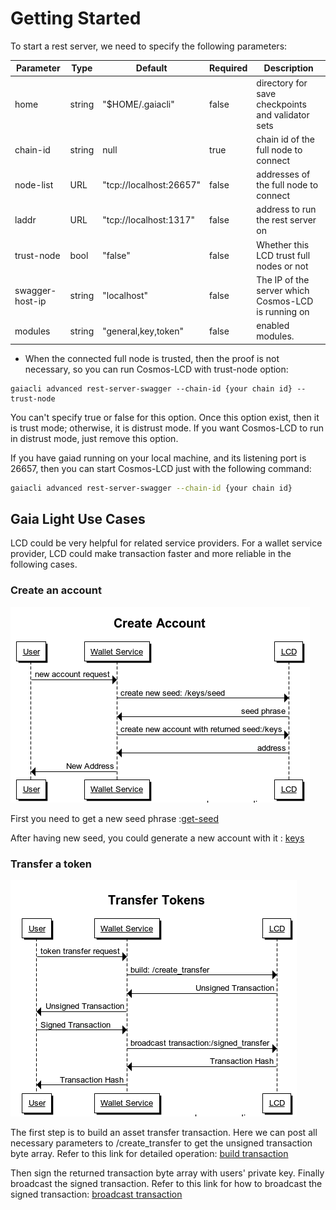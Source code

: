 # Getting Started

To start a rest server, we need to specify the following parameters:

| Parameter       | Type      | Default                 | Required | Description                                          |
| -----------     | --------- | ----------------------- | -------- | ---------------------------------------------------- |
| home            | string    | "$HOME/.gaiacli"        | false    | directory for save checkpoints and validator sets    |
| chain-id        | string    | null                    | true     | chain id of the full node to connect                 |
| node-list       | URL       | "tcp://localhost:26657" | false    | addresses of the full node to connect                |
| laddr           | URL       | "tcp://localhost:1317"  | false    | address to run the rest server on                    |
| trust-node      | bool      | "false"                 | false    | Whether this LCD trust full nodes or not             |
| swagger-host-ip | string    | "localhost"             | false    | The IP of the server which Cosmos-LCD is running on  |
| modules         | string    | "general,key,token"     | false    | enabled modules.                                     |

* When the connected full node is trusted, then the proof is not necessary, so you can run Cosmos-LCD with trust-node option:
```
gaiacli advanced rest-server-swagger --chain-id {your chain id} --trust-node
```
You can't specify true or false for this option. Once this option exist, then it is trust mode; otherwise, it is distrust mode. If you want Cosmos-LCD to run in distrust mode, just remove this option.

If you have gaiad running on your local machine, and its listening port is 26657, then you can start Cosmos-LCD just with the following command:
```bash
gaiacli advanced rest-server-swagger --chain-id {your chain id}
```

## Gaia Light Use Cases

LCD could be very helpful for related service providers. For a wallet service provider, LCD could
make transaction faster and more reliable in the following cases.

### Create an account

![deposit](pics/create-account.png)

First you need to get a new seed phrase :[get-seed](api.md#keysseed---get)

After having new seed, you could generate a new account with it : [keys](api.md#keys---post)

### Transfer a token

![transfer](pics/transfer-tokens.png)

The first step is to build an asset transfer transaction. Here we can post all necessary parameters
to /create_transfer to get the unsigned transaction byte array. Refer to this link for detailed
operation: [build transaction](api.md#create_transfer---post)

Then sign the returned transaction byte array with users' private key. Finally broadcast the signed
transaction. Refer to this link for how to broadcast the signed transaction: [broadcast transaction](api.md#create_transfer---post)

